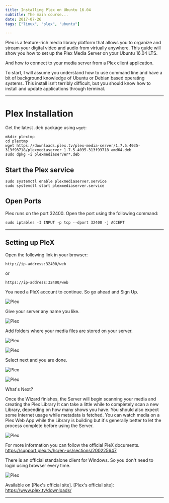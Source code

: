 ```yaml
---
title: Installing Plex on Ubuntu 16.04
subtitle: The main course...
date: 2017-07-26
tags: ["linux", "plex", "ubuntu"]

---
```


<!--toc-->

Plex is a feature-rich media library platform that allows you to organize and stream your digital video and audio from virtually anywhere. This guide will show you how to set up the Plex Media Server on your Ubuntu 16.04 LTS.
<!--more-->
And  how to connect to your media server from a Plex client application. 

To start, I will assume you understand how to use command line and have a bit of background knowledge of Ubuntu or Debian based operating systems. This install isn’t terribly difficult, but you should know how to install and update applications through terminal.

---
# Plex Installation

Get the latest .deb package using `wget`:


 
```
mkdir plextmp
cd plextmp
wget https://downloads.plex.tv/plex-media-server/1.7.5.4035-313f93718/plexmediaserver_1.7.5.4035-313f93718_amd64.deb
sudo dpkg -i plexmediaserver*.deb
``` 

## Start the Plex service


``` 
sudo systemctl enable plexmediaserver.service
sudo systemctl start plexmediaserver.service
```

## Open Ports


Plex runs on the port 32400. 
Open the port using the following command:

```
sudo iptables -I INPUT -p tcp --dport 32400 -j ACCEPT
```

---

## Setting up PleX

Open the following link in your browser: 


```
http://ip-address:32400/web
```

or


```
https://ip-address:32400/web
``` 

You need a PleX account to continue. So go ahead and Sign Up. 

![Plex](/images/Plexserver/login.png)

Give your server any name you like.

![Plex](/images/Plexserver/1.png)

Add folders where your media files are stored on your server.

![Plex](/images/Plexserver/3.png)

![Plex](/images/Plexserver/4.png)

Select next and you are done.

![Plex](/images/Plexserver/5.png)

![Plex](/images/Plexserver/6.png)

What's Next?

Once the Wizard finishes, the Server will begin scanning your media and creating the Plex Library It can take a little while to completely scan a new Library, depending on how many shows you have. You should also expect some Internet usage while metadata is fetched. You can watch media on a Plex Web App while the Library is building but it's generally better to let the process complete before using the Server.

![Plex](/images/Plexserver/8.png)


For more information you can follow the official PleX documents.
<https://support.plex.tv/hc/en-us/sections/200225647>

There is an official standalone client for Windows. So you don't need to login using browser every time.

![Plex](/images/Plexserver/7.png)


Available on [Plex's official site].
[Plex's official site]: https://www.plex.tv/downloads/

---
